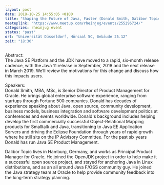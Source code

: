 ```yaml
---
layout: post
date: 2018-10-25 14:55:05 +0100
title: "Shaping the Future of Java, Faster (Donald Smith, Dalibor Topic)"
meetuplink: "https://www.meetup.com/rheinjug/events/255296724/"
categories: rheinjug event
status: "past"
ort: "Universität Düsseldorf, Hörsaal 5C, Gebäude 25.12"
zeit: "18:30"
---
```

<p>Abstract:<br/>The Java SE Platform and the JDK have moved to a rapid, six-month release cadence, with the Java 11 release in September, 2018 and the next release in March 2019. We’ll review the motivations for this change and discuss how this impacts users.</p> <p>Speakers:<br/>Donald Smith, MBA, MSc, is Senior Director of Product Management for Oracle. He brings global enterprise software experience, ranging from startups through Fortune 500 companies. Donald has decades of experience speaking about Java, open source, community development, business models, business integration and software development politics at conferences and events worldwide. Donald's background includes helping develop the first commercially successful Object-Relational Mapping products for Smalltalk and Java, transitioning to Java EE Application Servers and driving the Eclipse Foundation through years of rapid growth where he still sits on the IP Advisory Committee. For the past six years Donald has run Java SE Product Management.</p> <p>Dalibor Topic lives in Hamburg, Germany, and works as Principal Product Manager for Oracle. He joined the OpenJDK project in order to help make it a successful open source project, and stayed for anchoring Java in Linux distributions, and as an all around Java F/OSS community guy. He joined the Java strategy team at Oracle to help provide community feedback into the long-term strategy planning.</p> 
